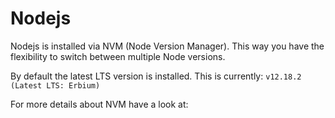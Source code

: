 # Nodejs

Nodejs is installed via NVM (Node Version Manager). This way you have the
flexibility to switch between multiple Node versions.

By default the latest LTS version is installed. This is currently:
`v12.18.2 (Latest LTS: Erbium)`

For more details about NVM have a look at:
